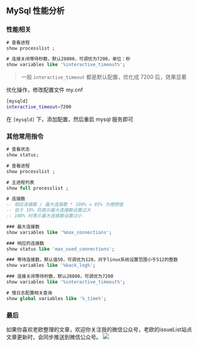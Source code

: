 ## MySql 性能分析 <!-- {docsify-ignore} -->

### 性能相关
```sql
# 查看进程
show processlist ;

# 连接关闭等待秒数，默认28800，可调优为7200，单位：秒
show variables like '%interactive_timeout%';
```
> 一般 `interactive_timeout` 都是默认配置，优化成 7200 后，效果显著

优化操作，修改配置文件 my.cnf
```bash
[mysqld]
interactive_timeout=7200
```
在 `[mysqld]` 下，添加配置，然后重启 mysql 服务即可


### 其他常用指令
```sql
# 查看状态
show status;

# 查看进程
show processlist ;

# 主进程列表
show full processlist ;

# 连接数
-- 相应连接数 / 最大连接数 * 100% = 85% 为理想值
-- 低于 10% 则表示最大连接数设置过大
-- 100% 时表示最大连接数设置过小

### 最大连接数
show variables like '%max_connections';

### 响应的连接数
show status like 'max_used_connections';

### 等待连接数，默认值50，可调优为128，对于linux系统设置范围小于512的整数
show variables like '%back_log%';

### 连接关闭等待秒数，默认28800，可调优为7200
show variables like '%interactive_timeout%';

# 慢日志配置相关查询
show global variables like '%_time%';
```


### 最后 <!--{docsify-ignore}-->
如果你喜欢老欧整理的文章，欢迎你关注我的微信公众号，老欧的issueList站点文章更新时，会同步推送到微信公众号。
![](https://bruce.bugmakers.club/assets/wechat-subscribe-qr.jpg)